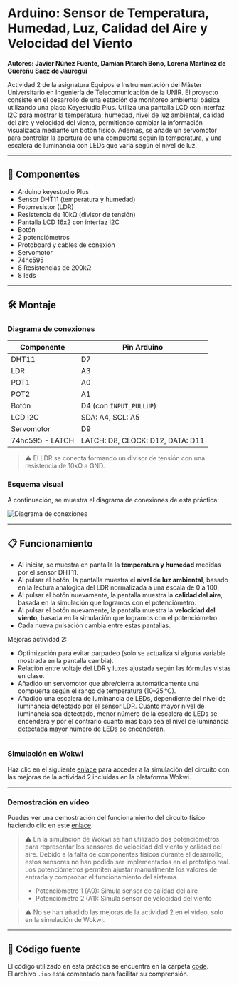 # Arduino: Sensor de Temperatura, Humedad, Luz, Calidad del Aire y Velocidad del Viento

**Autores: Javier Núñez Fuente, Damian Pitarch Bono, Lorena Martinez de Guereñu Saez de Jauregui**

Actividad 2 de la asignatura Equipos e Instrumentación del Máster Universitario en Ingeniería de Telecomunicación de la UNIR.
El proyecto consiste en el desarrollo de una estación de monitoreo ambiental básica utilizando una placa Keyestudio Plus.
Utiliza una pantalla LCD con interfaz I2C para mostrar la temperatura, humedad, nivel de luz ambiental, calidad del aire y velocidad del viento, permitiendo cambiar la información visualizada mediante un botón físico. Además, se añade un servomotor para controlar la apertura de una compuerta según la temperatura, y una escalera de luminancia con LEDs que varía según el nivel de luz.

---

## 🔧 Componentes

- Arduino keyestudio Plus
- Sensor DHT11 (temperatura y humedad)
- Fotorresistor (LDR)
- Resistencia de 10kΩ (divisor de tensión)
- Pantalla LCD 16x2 con interfaz I2C
- Botón
- 2 potenciómetros
- Protoboard y cables de conexión
- Servomotor
- 74hc595
- 8 Resistencias de 200kΩ
- 8 leds

---

## 🛠️ Montaje

### Diagrama de conexiones

| Componente | Pin Arduino |
|------------|-------------|
| DHT11      | D7          |
| LDR        | A3          |
| POT1       | A0          |
| POT2       | A1          |
| Botón      | D4 (con `INPUT_PULLUP`) |
| LCD I2C    | SDA: A4, SCL: A5 |
| Servomotor | D9          |
|74hc595 - LATCH |	LATCH: D8, CLOCK: D12, DATA: D11    |

> ⚠️ El LDR se conecta formando un divisor de tensión con una resistencia de 10kΩ a GND.

### Esquema visual

A continuación, se muestra el diagrama de conexiones de esta práctica:

![Diagrama de conexiones](https://github.com/user-attachments/assets/3c31a3c8-d40d-4864-a839-e78fe061486d)

---

## 📋 Funcionamiento

- Al iniciar, se muestra en pantalla la **temperatura y humedad** medidas por el sensor DHT11.
- Al pulsar el botón, la pantalla muestra el **nivel de luz ambiental**, basado en la lectura analógica del LDR normalizada a una escala de 0 a 100.
- Al pulsar el botón nuevamente, la pantalla muestra la **calidad del aire**, basada en la simulación que logramos con el potenciómetro.
- Al pulsar el botón nuevamente, la pantalla muestra la **velocidad del viento**, basada en la simulación que logramos con el potenciómetro.
- Cada nueva pulsación cambia entre estas pantallas.

Mejoras actividad 2:

- Optimización para evitar parpadeo (solo se actualiza si alguna variable mostrada en la pantalla cambia).
- Relación entre voltaje del LDR y luxes ajustada según las fórmulas vistas en clase. 
- Añadido un servomotor que abre/cierra automáticamente una compuerta según el rango de temperatura (10–25 °C).
- Añadido una escalera de luminancia de LEDs, dependiente del nivel de luminancia detectado por el sensor LDR. Cuanto mayor nivel de luminancia sea detectado, menor número de la escalera de LEDs se encenderá y por el contrario cuanto mas bajo sea el nivel de luminancia detectada mayor número de LEDs se encenderan. 
---

### Simulación en Wokwi

Haz clic en el siguiente [enlace](https://wokwi.com/projects/432677157384517633) para acceder a la simulación del circuito con las mejoras de la actividad 2 incluidas en la plataforma Wokwi.
   
---

### Demostración en vídeo

Puedes ver una demostración del funcionamiento del circuito físico haciendo clic en este [enlace](demo_video.mp4).

> ⚠️ En la simulación de Wokwi se han utilizado dos potenciómetros para representar los sensores de velocidad del viento y calidad del aire. Debido a la falta de componentes físicos durante el desarrollo, estos sensores no han podido ser implementados en el prototipo real. Los potenciómetros permiten ajustar manualmente los valores de entrada y comprobar el funcionamiento del sistema.
>
>- Potenciómetro 1 (A0): Simula sensor de calidad del aire
>- Potenciómetro 2 (A1): Simula sensor de velocidad del viento

> ⚠️ No se han añadido las mejoras de la actividad 2 en el vídeo, solo en la simulación de Wokwi.

---

## 💾 Código fuente

El código utilizado en esta práctica se encuentra en la carpeta [code](/code/code.ino).  
El archivo `.ino` está comentado para facilitar su comprensión.
